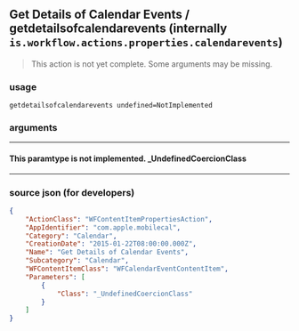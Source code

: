 
## Get Details of Calendar Events / getdetailsofcalendarevents (internally `is.workflow.actions.properties.calendarevents`)

> This action is not yet complete. Some arguments may be missing.



### usage
```
getdetailsofcalendarevents undefined=NotImplemented
```

### arguments

---

#### This paramtype is not implemented. _UndefinedCoercionClass

---

### source json (for developers)

```json
{
	"ActionClass": "WFContentItemPropertiesAction",
	"AppIdentifier": "com.apple.mobilecal",
	"Category": "Calendar",
	"CreationDate": "2015-01-22T08:00:00.000Z",
	"Name": "Get Details of Calendar Events",
	"Subcategory": "Calendar",
	"WFContentItemClass": "WFCalendarEventContentItem",
	"Parameters": [
		{
			"Class": "_UndefinedCoercionClass"
		}
	]
}
```
